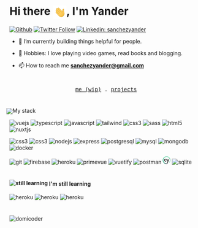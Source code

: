 <!-- https://github.com/domicoder/domicoder/blob/master/assets/hello.gif -->

# Hi there <img align="center" src="https://raw.githubusercontent.com/domicoder/domicoder/main/assets/hello.gif" width="35">, I'm Yander

[![Github](https://img.shields.io/github/followers/domicoder?label=Follow&style=social)](https://github.com/domicoder)
[![Twitter Follow](https://img.shields.io/twitter/follow/misteranmol?label=Follow)](https://twitter.com/intent/follow?screen_name=yandertz)
[![Linkedin: sanchezyander](https://img.shields.io/badge/-domicoder-blue?style=flat-square&logo=Linkedin&logoColor=white&link=https://www.linkedin.com/in/sanchezyander/)](https://www.linkedin.com/in/sanchezyander/)

-   🔭 I’m currently building things helpful for people.

-   🏀 Hobbies: I love playing video games, read books and blogging.

-   📫 How to reach me **sanchezyander@gmail.com**

#

<p align="center">
  <samp>
    <a href="https://sanchezyander.com">me (wip)</a> .
    <a href="https://sanchezyander.com/projects">projects</a>
  </samp>
</p>

#

<!-- stack -->
<p align="left"><img align="center" style="margin-left:-8px;" src="https://media.giphy.com/media/v1.Y2lkPTc5MGI3NjExY3I1Mmd5ZTRuZXduMmZ1NDV6d21ueHlqc3E2dHVsdnZnbHh1aWVvZSZlcD12MV9pbnRlcm5hbF9naWZfYnlfaWQmY3Q9cw/9JJq5lC0Xz3XcDik9O/giphy.gif" width="30">My stack</p>
<p align="left"><img src="https://icongr.am/devicon/vuejs-original.svg" alt="vuejs" width="20" height="20"/> <img src="https://icongr.am/devicon/typescript-original.svg" alt="typescript" width="20" height="20"/> <img src="https://icongr.am/devicon/javascript-original.svg" alt="javascript" width="20" height="20"/> <img src="https://www.vectorlogo.zone/logos/tailwindcss/tailwindcss-icon.svg" alt="tailwind" width="20" height="20"/> <img src="https://icongr.am/devicon/css3-original-wordmark.svg" alt="css3" width="20" height="20"/> <img src="https://icongr.am/devicon/sass-original.svg" alt="sass" width="20" height="20"/> <img src="https://icongr.am/devicon/html5-original-wordmark.svg" alt="html5" width="20" height="20"/> <img src="https://www.vectorlogo.zone/logos/nuxtjs/nuxtjs-icon.svg" alt="nuxtjs" width="20" height="20"/></p>
<p align="left"><img src="https://icongr.am/devicon/python-original.svg" alt="css3" width="20" height="20"/> <img src="https://icongr.am/devicon/django-original.svg" alt="css3" width="20" height="20"/> <img src="https://icongr.am/devicon/nodejs-original-wordmark.svg" alt="nodejs" width="20" height="20"/> <img src="https://icongr.am/devicon/express-original-wordmark.svg" alt="express" width="20" height="20"/> <img src="https://icongr.am/devicon/postgresql-original-wordmark.svg" alt="postgresql" width="20" height="20"/> <img src="https://icongr.am/devicon/mysql-original-wordmark.svg" alt="mysql" width="20" height="20"/> <img src="https://icongr.am/devicon/mongodb-original-wordmark.svg" alt="mongodb" width="20" height="20"/> <img src="https://icongr.am/devicon/docker-original-wordmark.svg" alt="docker" width="20" height="20"/></p>
<p align="left">
<img src="https://www.vectorlogo.zone/logos/git-scm/git-scm-icon.svg" alt="git" width="20" height="20"/> <img src="https://www.vectorlogo.zone/logos/firebase/firebase-icon.svg" alt="firebase" width="20" height="20"/> <img src="https://www.vectorlogo.zone/logos/heroku/heroku-icon.svg" alt="heroku" width="20" height="20"/> <img src="https://raw.githubusercontent.com/dochne/wappalyzer/471c2fb0b093973c098bd1855b89c8cde4997479/src/images/icons/PrimeVue.svg" alt="primevue" width="20" height="20"/> <img src="https://raw.githubusercontent.com/dochne/wappalyzer/471c2fb0b093973c098bd1855b89c8cde4997479/src/images/icons/Vuetify.svg" alt="vuetify" width="20" height="20"/> <img src="https://www.vectorlogo.zone/logos/getpostman/getpostman-icon.svg" alt="postman" width="20" height="20"/> <img src="https://raw.githubusercontent.com/devicons/devicon/6910f0503efdd315c8f9b858234310c06e04d9c0/icons/cypressio/cypressio-original.svg" alt="cypressio" width="20" height="20"/> <img src="https://www.vectorlogo.zone/logos/sqlite/sqlite-icon.svg" alt="sqlite" width="20" height="20"/></p>

#

#### <img style="margin-top:-6px;" align="center" src="https://media.giphy.com/media/v1.Y2lkPTc5MGI3NjExdXVlaXdjZW9lZnF5MzZjMXVieGIydnNtYzYzdHM1eG85Y2o5N2htMiZlcD12MV9pbnRlcm5hbF9naWZfYnlfaWQmY3Q9cw/fRZAE0rCMKvGxQv4tK/giphy.gif" width="20" alt="still learning"> I'm still learning

<p align="left"><img src="https://img.shields.io/badge/-FFmpeg-007808?style=social&logo=ffmpeg&logoColor=0A7D12" alt="heroku" width="83" height="20"/> <img src="https://img.shields.io/badge/-Python-007808?style=social&logo=python&logoColor=0A7D12" alt="heroku" width="83" height="20"/> <img src="https://img.shields.io/badge/-Django-007808?style=social&logo=django&logoColor=0A7D12" alt="heroku" width="83" height="20"/></p>

#

<!-- Profile views -->
<p><p align="left"> <img src="https://komarev.com/ghpvc/?username=domicoder" alt="domicoder" /> </p></p>
